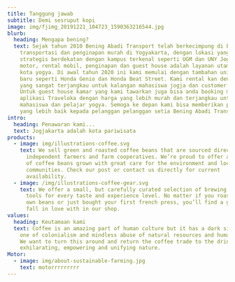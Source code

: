```yaml
---
title: Tanggung jawab
subtitle: Demi sesruput kopi
image: img/fjimg_20191221_104723_1590363216544.jpg
blurb:
  heading: Mengapa bening?
  text: Sejak tahun 2010 Bening Abadi Transport telah berkecimpung di bidang
    transportasi dan penginapan murah di Yogyakarta, dengan lokasi yang
    strategis berdekatan dengan kampus terkenal seperti UGM dan UNY Jogja. Sewa
    motor, rental mobil, penginapan dan guest house adalah layanan utama kami di
    kota yogya. Di awal tahun 2020 ini kami memulai dengan tambahan unit motor
    baru seperti Honda Genio dan Honda Beat Street. Kami rental kan dengan harga
    yang sangat terjangkau untuk kalangan mahasiswa jogja dan customer umum.
    Untuk guest house kamar yang kami tawarkan juga bisa anda booking melalui
    aplikasi Traveloka dengan harga yang lebih murah dan terjangkau untuk
    mahasiswa dan pelajar yogya. Semoga ke depan kami bisa memberikan pelayanan
    yang lebih baik kepada pelanggan pelanggan setia Bening Abadi Transport.👋
intro:
  heading: Penawaran kami...
  text: Jogjakarta adalah kota pariwisata
products:
  - image: img/illustrations-coffee.svg
    text: We sell green and roasted coffee beans that are sourced directly from
      independent farmers and farm cooperatives. We’re proud to offer a variety
      of coffee beans grown with great care for the environment and local
      communities. Check our post or contact us directly for current
      availability.
  - image: /img/illustrations-coffee-gear.svg
    text: We offer a small, but carefully curated selection of brewing gear and
      tools for every taste and experience level. No matter if you roast your
      own beans or just bought your first french press, you’ll find a gadget to
      fall in love with in our shop.
values:
  heading: Keutamaan kami
  text: Coffee is an amazing part of human culture but it has a dark side too –
    one of colonialism and mindless abuse of natural resources and human lives.
    We want to turn this around and return the coffee trade to the drink’s
    exhilarating, empowering and unifying nature.
Motor:
  - image: img/about-sustainable-farming.jpg
    text: motorrrrrrrrr
---
```


